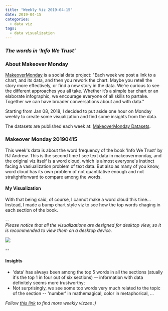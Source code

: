 ```yaml
---
title: "Weekly Viz 2019-04-15"
date: 2019-04-15
categories:
  - data viz
tags:
  - data visualization
---
```


### *The words in ‘Info We Trust’*


### About Makeover Monday

[MakeoverMonday](http://www.makeovermonday.co.uk/) is a social data project:
"Each week we post a link to a chart, and its data, and then you rework the chart.
Maybe you retell the story more effectively, or find a new story in the data.
We’re curious to see the different approaches you all take. Whether it’s a simple bar chart or an elaborate infographic, we encourage everyone of all skills to partake.
Together we can have broader conversations about and with data."

Starting from Jan 08, 2018, I decided to put aside one hour on Monday weekly to create some visualization and find some insights from the data.

The datasets are published each week at: [MakeoverMonday Datasets](http://www.makeovermonday.co.uk/data/).

### Makeover Monday 20190415

This week's data is about the word frequency of the book 'Info We Trust' by RJ Andrew. This is the second time I see text data in makeovermonday, and the original viz itself is a word cloud, which is almost everyone's instinct facing a vasiualization problem of text data. But also as many of you know, word cloud has its own problem of not quantitative enough and not straitghtforward to compare among the words.  

#### My Visualization

With that being said, of course, I cannot make a word cloud this time... Instead, I made a bump chart style viz to see how the top words chaging in each section of the book.    

--  
*Please notice that all the visualizations are designed for desktop view, so it is recommended to view them on a desktop device.*  

<div class='tableauPlaceholder' id='viz1555382464116' style='position: relative'>
<noscript><a href='#'>
  <img alt=' ' src='https:&#47;&#47;public.tableau.com&#47;static&#47;images&#47;Ma&#47;MakeOverMonday20190415_15553818509710&#47;WordsFrequencyinInfoWeTrust&#47;1_rss.png' style='border: none' />
</a></noscript>
<object class='tableauViz'  style='display:none;'>
  <param name='host_url' value='https%3A%2F%2Fpublic.tableau.com%2F' />
  <param name='embed_code_version' value='3' />
  <param name='site_root' value='' />
  <param name='name' value='MakeOverMonday20190415_15553818509710&#47;WordsFrequencyinInfoWeTrust' />
  <param name='tabs' value='no' />
  <param name='toolbar' value='yes' />
  <param name='static_image' value='https:&#47;&#47;public.tableau.com&#47;static&#47;images&#47;Ma&#47;MakeOverMonday20190415_15553818509710&#47;WordsFrequencyinInfoWeTrust&#47;1.png' />
  <param name='animate_transition' value='yes' />
  <param name='display_static_image' value='yes' />
  <param name='display_spinner' value='yes' />
  <param name='display_overlay' value='yes' />
  <param name='display_count' value='yes' />
</object></div>              
<script type='text/javascript'>     
  var divElement = document.getElementById('viz1555382464116');    
  var vizElement = divElement.getElementsByTagName('object')[0];             
  vizElement.style.width='800px';vizElement.style.height='727px';          
  var scriptElement = document.createElement('script');                  
  scriptElement.src = 'https://public.tableau.com/javascripts/api/viz_v1.js';   
  vizElement.parentNode.insertBefore(scriptElement, vizElement);               
</script>
  
--  

#### Insights
* 'data' has always been among the top 5 words in all the sections (atually it's the top 1 in four out of six sections) -- information with data definitely seems more trustworthy;  
* Not surprisingly, we see some top words very much related to the topic of the section -- 'number' in mathemagical, color in metaphorical, ...


*Follow [this link](https://yudong-94.github.io/personal-website/project/MakeOverMonday2019/) to find more weekly vizzes :)*